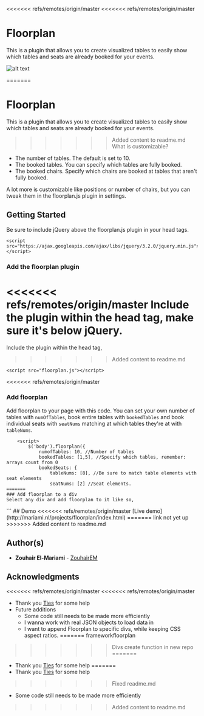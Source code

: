 <<<<<<< refs/remotes/origin/master
<<<<<<< refs/remotes/origin/master
# Floorplan
This is a plugin that allows you to create visualized tables to easily show which tables and seats are already booked for your events.

![alt text](http://oi67.tinypic.com/2dn9tv.jpg)

=======
# Floorplan
This is a plugin that allows you to create visualized tables to easily show which tables and seats are already booked for your events.

>>>>>>> Added content to readme.md
What is customizable?
* The number of tables. The default is set to 10.
* The booked tables. You can specify which tables are fully booked.
* The booked chairs. Specify which chairs are booked at tables that aren't fully booked.

A lot more is customizable like positions or number of chairs, but you can tweak them in the floorplan.js plugin in settings.

## Getting Started

Be sure to include jQuery above the floorplan.js plugin in your head tags.

```
<script src="https://ajax.googleapis.com/ajax/libs/jquery/3.2.0/jquery.min.js"></script>
```

### Add the floorplan plugin

<<<<<<< refs/remotes/origin/master
Include the plugin within the head tag, make sure it's below jQuery.
=======
Include the plugin within the head tag,
>>>>>>> Added content to readme.md

```
<script src="floorplan.js"></script>
```


<<<<<<< refs/remotes/origin/master
### Add floorplan
Add floorplan to your page with this code. You can set your own number of tables with `numOfTables`, book entire tables with `bookedTables` and book individual seats with `seatNums` matching at which tables they're at with `tableNums`. 

```
    <script>
        $('body').floorplan({
            numofTables: 10, //Number of tables
            bookedTables: [1,5], //Specify which tables, remember: arrays count from 0
            bookedSeats: {
                tableNums: [8], //Be sure to match table elements with seat elements
                seatNums: [2] //Seat elements.
=======
### Add floorplan to a div
Select any div and add floorplan to it like so,
```
<div></div>
    <script>
        $('div').floorplan({
            numofTables: 10, //Number of tables
            bookedTables: [1,2], //Specify which tables
            bookedSeats: {
                tableNums: [0, 0, 3], //Be sure to match elements
                seatNums: [1, 2, 5]
>>>>>>> Added content to readme.md
            }
        });
    </script>
```
## Demo
<<<<<<< refs/remotes/origin/master
[Live demo](http://mariami.nl/projects/floorplan/index.html)
=======
link not yet up
>>>>>>> Added content to readme.md

## Author(s)

* **Zouhair El-Mariami**  - [ZouhairEM](https://github.com/https://github.com/ZouhairEM)

## Acknowledgments

<<<<<<< refs/remotes/origin/master
<<<<<<< refs/remotes/origin/master
* Thank you [Ties](https://github.com/Indoguy) for some help
* Future additions
    * Some code still needs to be made more efficiently
    * I wanna work with real JSON objects to load data in
    * I want to append Floorplan to specific divs, while keeping CSS aspect ratios.
=======
frameworkfloorplan
>>>>>>> Divs create function in new repo
=======
* Thank you [Ties](https://github.com/https://github.com/Indoguy) for some help
=======
* Thank you [Ties](https://github.com/Indoguy) for some help
>>>>>>> Fixed readme.md
* Some code still needs to be made more efficiently
>>>>>>> Added content to readme.md
